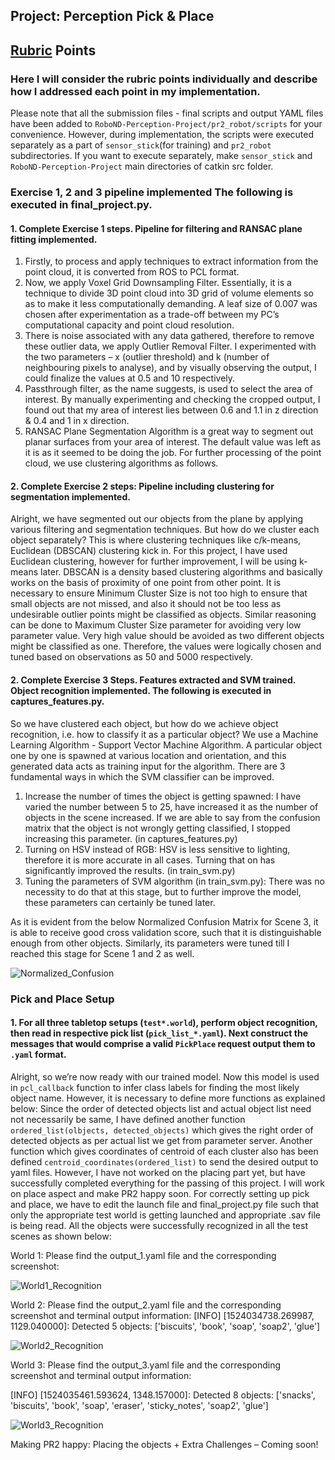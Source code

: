 ## Project: Perception Pick & Place 
## [Rubric](https://review.udacity.com/#!/rubrics/1067/view) Points 
### Here I will consider the rubric points individually and describe how I addressed each point in my implementation.   
Please note that all the submission files - final scripts and output YAML files have been added to `RoboND-Perception-Project/pr2_robot/scripts` for your convenience. However, during implementation, the scripts were executed separately as a part of `sensor_stick`(for training) and   `pr2_robot` subdirectories. If you want to execute separately, make `sensor_stick` and `RoboND-Perception-Project` main directories of catkin src folder.
### Exercise 1, 2 and 3 pipeline implemented The following is executed in final_project.py.
#### 1. Complete Exercise 1 steps. Pipeline for filtering and RANSAC plane fitting implemented. 
1.	Firstly, to process and apply techniques to extract information from the point cloud, it is converted from ROS to PCL format.
2.	Now, we apply Voxel Grid Downsampling Filter. Essentially, it is a technique to divide 3D point cloud into 3D grid of volume elements so as to make it less computationally demanding. A leaf size of 0.007 was chosen after experimentation as a trade-off between my PC’s computational capacity and point cloud resolution.
3.	There is noise associated with any data gathered, therefore to remove these outlier data, we apply Outlier Removal Filter. I experimented with the two parameters – x (outlier threshold) and k (number of neighbouring pixels to analyse), and by visually observing the output, I could finalize the values at 0.5 and 10 respectively.
4.	Passthrough filter, as the name suggests, is used to select the area of interest. By manually experimenting and checking the cropped output, I found out that my area of interest lies between 0.6 and 1.1 in z direction & 0.4 and 1 in x direction. 
5.	RANSAC Plane Segmentation Algorithm is a great way to segment out planar surfaces from your area of interest. The default value was left as it is as it seemed to be doing the job. For further processing of the point cloud, we use clustering algorithms as follows.


#### 2. Complete Exercise 2 steps: Pipeline including clustering for segmentation implemented. 
Alright, we have segmented out our objects from the plane by applying various filtering and segmentation techniques. But how do we cluster each object separately?
This is where clustering techniques like c/k-means, Euclidean (DBSCAN) clustering kick in. For this project, I have used Euclidean clustering, however for further improvement, I will be using k-means later.
DBSCAN is a density based clustering algorithms and basically works on the basis of proximity of one point from other point. It is necessary to ensure Minimum Cluster Size is not too high to ensure that small objects are not missed, and also it should not be too less as undesirable outlier points might be classified as objects. Similar reasoning can be done to Maximum Cluster Size parameter for avoiding very low parameter value. Very high value should be avoided as two different objects might be classified as one. Therefore, the values were logically chosen and tuned based on observations as 50 and 5000 respectively.
 
#### 2. Complete Exercise 3 Steps.  Features extracted and SVM trained.  Object recognition implemented. The following is executed in captures_features.py.
So we have clustered each object, but how do we achieve object recognition, i.e. how to classify it as a particular object?
We use a Machine Learning Algorithm - Support Vector Machine Algorithm. A particular object one by one is spawned at various location and orientation, and this generated data acts as training input for the algorithm.
There are 3 fundamental ways in which the SVM classifier can be improved.
1.	Increase the number of times the object is getting spawned: I have varied the number between 5 to 25, have increased it as the number of objects in the scene increased. If we are able to say from the confusion matrix that the object is not wrongly getting classified, I stopped increasing this parameter. (in captures_features.py)
2.	Turning on HSV instead of RGB: HSV is less sensitive to lighting, therefore it is more accurate in all cases. Turning that on has significantly improved the results. (in train_svm.py)
3.	Tuning the parameters of SVM algorithm (in train_svm.py): There was no necessity to do that at this stage, but to further improve the model, these parameters can certainly be tuned later.

As it is evident from the below Normalized Confusion Matrix for Scene 3, it is able to receive good cross validation score, such that it is distinguishable enough from other objects. Similarly, its parameters were tuned till I reached this stage for Scene 1 and 2 as well.


 
![Normalized_Confusion](https://github.com/Shubodh/RoboND_Perception_Project/Normalized_Confusion.png) 
 
### Pick and Place Setup 
#### 1. For all three tabletop setups (`test*.world`), perform object recognition, then read in respective pick list (`pick_list_*.yaml`). Next construct the messages that would comprise a valid `PickPlace` request output them to `.yaml` format. 
 Alright, so we’re now ready with our trained model. Now this model is used in `pcl_callback` function to infer class labels for finding the most likely object name. However, it is necessary to define more functions as explained below:
Since the order of detected objects list and actual object list need not necessarily be same, I have defined another function `ordered_list(olbjects, detected_objects)` which gives the right order of detected objects as per actual list we get from parameter server. 
Another function which gives coordinates of centroid of each cluster also has been defined `centroid_coordinates(ordered_list)` to send the desired output to yaml files.
However, I have not worked on the placing part yet, but have successfully completed everything for the passing of this project. I will work on place aspect and make PR2 happy soon.
For correctly setting up pick and place, we have to edit the launch file and final_project.py file such that only the appropriate test world is getting launched and appropriate .sav file is being read.
All the objects were successfully recognized in all the test scenes as shown below:

World 1:
Please find the output_1.yaml file and the corresponding screenshot:

![World1_Recognition](https://github.com/Shubodh/RoboND_Perception_Project/World1_Recognition.png) 

World 2:
Please find the output_2.yaml file and the corresponding screenshot and terminal output information:
[INFO] [1524034738.269987, 1129.040000]: Detected 5 objects: ['biscuits', 'book', 'soap', 'soap2', 'glue']

![World2_Recognition](https://github.com/Shubodh/RoboND_Perception_Project/World2_Recognition.png) 

World 3:
Please find the output_3.yaml file and the corresponding screenshot and terminal output information:

[INFO] [1524035461.593624, 1348.157000]: Detected 8 objects: ['snacks', 'biscuits', 'book', 'soap', 'eraser', 'sticky_notes', 'soap2', 'glue']

![World3_Recognition](https://github.com/Shubodh/RoboND_Perception_Project/World3_Recognition.png) 
 
Making PR2 happy: Placing the objects + Extra Challenges – Coming soon!   
 
 

